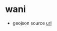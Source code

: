 # wani

* geojson source [url](https://github.com/codeforgermany/click_that_hood/blob/main/public/data/brazil-states.geojson)